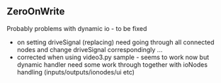 ## ZeroOnWrite
Probably problems with dynamic io - to be fixed
- on setting driveSignal (replacing) need going through all connected nodes and change driveSignal correspondingly ...
- corrected when using video3.py sample - seems to work now but dynamic handler need some work through together with ioNodes handling (inputs/outputs/ionodes/ui etc)
